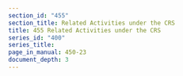```yaml
---
section_id: "455"
section_title: Related Activities under the CRS
title: 455 Related Activities under the CRS
series_id: "400"
series_title: 
page_in_manual: 450-23
document_depth: 3
---
```

